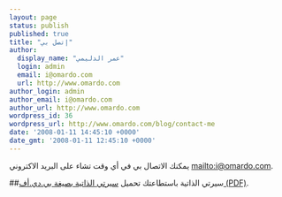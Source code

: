 ```yaml
---
layout: page
status: publish
published: true
title: "إتصل بي"
author:
  display_name: "عمر الدليمي"
  login: admin
  email: i@omardo.com
  url: http://www.omardo.com
author_login: admin
author_email: i@omardo.com
author_url: http://www.omardo.com
wordpress_id: 36
wordpress_url: http://www.omardo.com/blog/contact-me
date: '2008-01-11 14:45:10 +0000'
date_gmt: '2008-01-11 12:45:10 +0000'
---
```

يمكنك الاتصال بي في أي وقت تشاء على البريد الاكتروني 
<mailto:i@omardo.com>.

##سيرتي الذاتية
باستطاعتك تحميل [سيرتي الذاتية بصيغة بي.دي.أف (PDF)](/blog/wp-content/uploads/omar-ithawi-resume.pdf).
